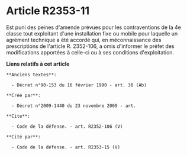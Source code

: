 # Article R2353-11

Est puni des peines d'amende prévues pour les contraventions de la 4e classe tout exploitant d'une installation fixe ou
mobile pour laquelle un agrément technique a été accordé qui, en méconnaissance des prescriptions de l'article R. 2352-106, a
omis d'informer le préfet des modifications apportées à celle-ci ou à ses conditions d'exploitation.

**Liens relatifs à cet article**

	**Anciens textes**:

	  - Décret n°90-153 du 16 février 1990 - art. 38 (Ab)

	**Créé par**:

	  - Décret n°2009-1440 du 23 novembre 2009 - art.

	**Cite**:

	  - Code de la défense. - art. R2352-106 (V)

	**Cité par**:

	  - Code de la défense. - art. R2353-15 (V)

